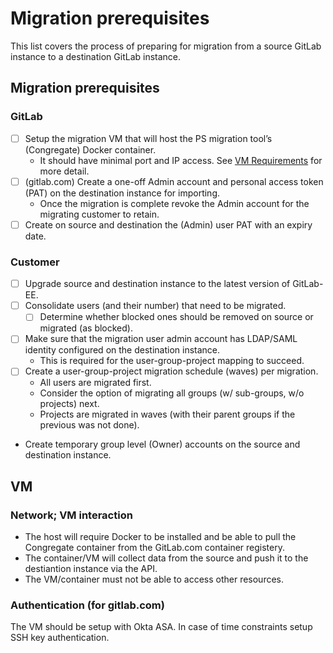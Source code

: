 <!-- 
    Copy the contents of this runbook into an issue when running through migrtion prerequisites.
    Post the link to the issue on the Slack channel dedicated to this migration. 
-->

# <customer name> Migration prerequisites

This list covers the process of preparing for migration from a source GitLab instance to a destination GitLab instance.

## Migration prerequisites

### GitLab

* [ ] Setup the migration VM that will host the PS migration tool’s (Congregate) Docker container.
  * It should have minimal port and IP access. See [VM Requirements](#VM) for more detail.
* [ ] (gitlab.com) Create a one-off Admin account and personal access token (PAT) on the destination instance for importing.
  * Once the migration is complete revoke the Admin account for the migrating customer to retain.
* [ ] Create on source and destination the (Admin) user PAT with an expiry date.

### Customer

* [ ] Upgrade source and destination instance to the latest version of GitLab-EE.
* [ ] Consolidate users (and their number) that need to be migrated.
  * [ ] Determine whether blocked ones should be removed on source or migrated (as blocked).
* [ ] Make sure that the migration user admin account has LDAP/SAML identity configured on the destination instance.
  * This is required for the user-group-project mapping to succeed.
* [ ] Create a user-group-project migration schedule (waves) per migration.
  * All users are migrated first.
  * Consider the option of migrating all groups (w/ sub-groups, w/o projects) next.
  * Projects are migrated in waves (with their parent groups if the previous was not done).
* Create temporary group level (Owner) accounts on the source and destination instance.

## VM

<!--
    Provide the VM details

    OS: Ubuntu 18.04 or similar

    N1 Instance (for gitlab.com)

    * 8 vCPU
    * 16GB memory (2GB/vCPU)
    * 200GB storage - SSD
-->

### Network; VM interaction

<!--
    Copy the following table to determine port and IP access

    | Host                    | Protocol | Port(s)                     |
    | ----------------------- | -------- | --------------------------- |
    | [source-hostname]       | TCP      | 443                         |
    | [destination-hostname]  | TCP      | 443                         |
    | [source-registry]       | TCP      | [port]                      |
    | [destination-registry>  | TCP      | [port] (443 for gitlab.com) |
    | [local-ip] (gitlab.com) | TCP      | 22                          |
-->

* The host will require Docker to be installed and be able to pull the Congregate container from the GitLab.com container registery.
* The container/VM will collect data from the source and push it to the destiantion instance via the API.
* The VM/container must not be able to access other resources.

### Authentication (for gitlab.com)

The VM should be setup with Okta ASA. In case of time constraints setup SSH key authentication.
